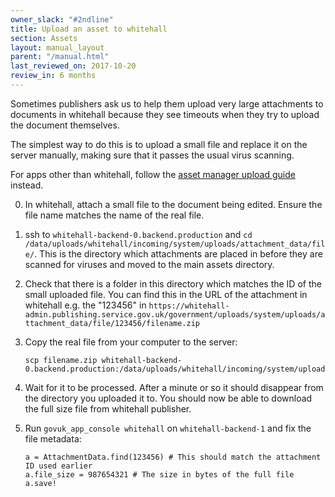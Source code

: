 ```yaml
---
owner_slack: "#2ndline"
title: Upload an asset to whitehall
section: Assets
layout: manual_layout
parent: "/manual.html"
last_reviewed_on: 2017-10-20
review_in: 6 months
---
```


Sometimes publishers ask us to help them upload very large attachments to
documents in whitehall because they see timeouts when they try to upload the
document themselves.

The simplest way to do this is to upload a small file and replace it on the
server manually, making sure that it passes the usual virus scanning.

For apps other than whitehall, follow the [asset manager upload
guide](howto-upload-an-asset-to-asset-manager.html) instead.

0. In whitehall, attach a small file to the document being edited. Ensure the
  file name matches the name of the real file.

0. ssh to `whitehall-backend-0.backend.production` and
   `cd /data/uploads/whitehall/incoming/system/uploads/attachment_data/file/`.
   This is the directory which attachments are placed in before they are scanned
   for viruses and moved to the main assets directory.

0. Check that there is a folder in this directory which matches the ID of the
  small uploaded file. You can find this in the URL of the attachment in
  whitehall e.g. the "123456" in `https://whitehall-admin.publishing.service.gov.uk/government/uploads/system/uploads/attachment_data/file/123456/filename.zip`

0. Copy the real file from your computer to the server:

    ```
    scp filename.zip whitehall-backend-0.backend.production:/data/uploads/whitehall/incoming/system/uploads/attachment_data/file/123456/filename.zip
    ```

0. Wait for it to be processed. After a minute or so it should disappear from
  the directory you uploaded it to. You should now be able to download the full
  size file from whitehall publisher.

0. Run `govuk_app_console whitehall` on `whitehall-backend-1` and fix the file
  metadata:

    ```
    a = AttachmentData.find(123456) # This should match the attachment ID used earlier
    a.file_size = 987654321 # The size in bytes of the full file
    a.save!
    ```
